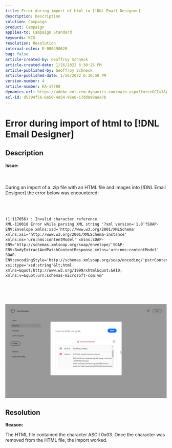 ```yaml
---
title: Error during import of html to [!DNL Email Designer]
description: Description
solution: Campaign
product: Campaign
applies-to: Campaign Standard
keywords: KCS
resolution: Resolution
internal-notes: E-000490620
bug: false
article-created-by: Geoffroy Schneck
article-created-date: 1/26/2022 6:30:25 PM
article-published-by: Geoffroy Schneck
article-published-date: 1/26/2022 6:30:50 PM
version-number: 4
article-number: KA-17780
dynamics-url: https://adobe-ent.crm.dynamics.com/main.aspx?forceUCI=1&pagetype=entityrecord&etn=knowledgearticle&id=bdacbb00-d67e-ec11-8d21-0022480aa950
exl-id: d5394f56-6a50-4e54-95e6-17dd898aea7b
---
```

# Error during import of html to [!DNL Email Designer]

## Description

<b>Issue:</b><br><br> <br><br>During an import of a .zip file with an HTML file and images into [!DNL Email Designer] the error below was encountered:<br><br> <br><br>
```
(1:117056) : Invalid character reference
XML-110018 Error while parsing XML string '?xml version='1.0'?SOAP-ENV:Envelope xmlns:xsd='http://www.w3.org/2001/XMLSchema' xmlns:xsi='http://www.w3.org/2001/XMLSchema-instance' xmlns:ns='urn:nms:contentModel' xmlns:SOAP-ENV='http://schemas.xmlsoap.org/soap/envelope/'SOAP-ENV:BodyExtractAndPatchContentResponse xmlns='urn:nms:contentModel' SOAP-ENV:encodingStyle='http://schemas.xmlsoap.org/soap/encoding/'pstrContent xsi:type='xsd:string'&lt;html xmlns=&quot;http://www.w3.org/1999/xhtml&quot;&#10; xmlns:v=&quot;urn:schemas-microsoft-com:vm'
```
<br><br> <br><br>![](assets/___eb0cb406-d67e-ec11-8d21-0022480aa950___.jpeg)

## Resolution


<b>Reason:</b>

The HTML file contained the character ASCII 0x03. Once the character was removed from the HTML file, the import worked.
